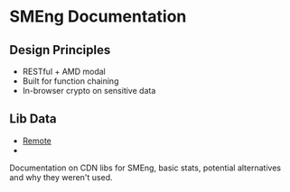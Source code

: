 # SMEng Documentation



## Design Principles

- RESTful + AMD modal
- Built for function chaining
- In-browser crypto on sensitive data

## Lib Data

- [Remote](/scripts-cdn.md)
- 
Documentation on CDN libs for SMEng, basic stats, potential alternatives and why they weren't used.
